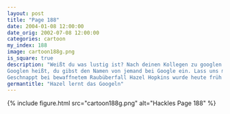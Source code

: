 ```yaml
---
layout: post
title: "Page 188"
date: 2004-01-08 12:00:00
date_orig: 2002-07-08 12:00:00
categories: cartoon
my_index: 188
image: cartoon188g.png
is_square: true
description: "Weißt du was lustig ist? Nach deinen Kollegen zu googlen Was ist \"googlen\"?
Googlen heißt, du gibst den Namen von jemand bei Google ein. Lass uns mal schaun, was z.B. dein Name hervorbringt
Geschnappt bei bewaffnetem Raubüberfall Hazel Hopkins wurde heute früh geschnappt, als die Polizei einer Spur aus Karottenstielen zu einem Lagerhaus folgte, wo die Täterin sich versteckte Um... das ist eine meiner Cousinen."
germantitle: "Hazel lernt das Googeln"
---
```


{% include figure.html src="cartoon188g.png" alt="Hackles Page 188"  %}
